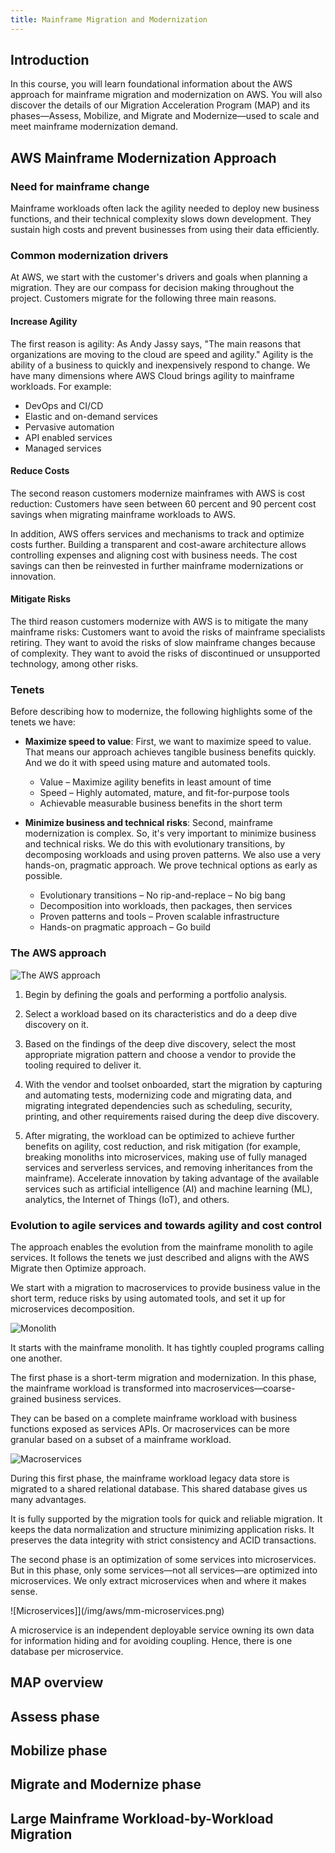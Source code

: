 ```yaml
---
title: Mainframe Migration and Modernization
---
```


## Introduction

In this course, you will learn foundational information about the AWS approach for mainframe migration and modernization on AWS. You will also discover the details of our Migration Acceleration Program (MAP) and its phases—Assess, Mobilize, and Migrate and Modernize—used to scale and meet mainframe modernization demand. 

## AWS Mainframe Modernization Approach

### Need for mainframe change

Mainframe workloads often lack the agility needed to deploy new business functions, and their technical complexity slows down development. They sustain high costs and prevent businesses from using their data efficiently.

### Common modernization drivers

At AWS, we start with the customer's drivers and goals when planning a migration. They are our compass for decision making throughout the project. Customers migrate for the following three main reasons.

#### Increase Agility

The first reason is agility: As Andy Jassy says, "The main reasons that organizations are moving to the cloud are speed and agility." Agility is the ability of a business to quickly and inexpensively respond to change. We have many dimensions where AWS Cloud brings agility to mainframe workloads. For example:

- DevOps and CI/CD 
- Elastic and on-demand services
- Pervasive automation
- API enabled services
- Managed services

#### Reduce Costs

The second reason customers modernize mainframes with AWS is cost reduction: Customers have seen between 60 percent and 90 percent cost savings when migrating mainframe workloads to AWS. 

In addition, AWS offers services and mechanisms to track and optimize costs further. Building a transparent and cost-aware architecture allows controlling expenses and aligning cost with business needs. The cost savings can then be reinvested in further mainframe modernizations or innovation. 

#### Mitigate Risks

The third reason customers modernize with AWS is to mitigate the many mainframe risks: Customers want to avoid the risks of mainframe specialists retiring. They want to avoid the risks of slow mainframe changes because of complexity. They want to avoid the risks of discontinued or unsupported technology, among other risks.

### Tenets

Before describing how to modernize, the following highlights some of the tenets we have:

- **Maximize speed to value**: First, we want to maximize speed to value. That means our approach achieves tangible business benefits quickly. And we do it with speed using mature and automated tools.  
  
  - Value – Maximize agility benefits in least amount of time
  - Speed – Highly automated, mature, and fit-for-purpose tools  
  - Achievable measurable business benefits in the short term 

- **Minimize business and technical risks**: Second, mainframe modernization is complex. So, it's very important to minimize business and technical risks. We do this with evolutionary transitions, by decomposing workloads and using proven patterns. We also use a very hands-on, pragmatic approach. We prove technical options as early as possible.
  - Evolutionary transitions – No rip-and-replace – No big bang
  - Decomposition into workloads, then packages, then services
  - Proven patterns and tools – Proven scalable infrastructure
  - Hands-on pragmatic approach – Go build

### The AWS approach

![The AWS approach](/img/aws/mm-aws-approach.png)

1. Begin by defining the goals and performing a portfolio analysis.

2. Select a workload based on its characteristics and do a deep dive discovery on it.

3. Based on the findings of the deep dive discovery, select the most appropriate migration pattern and choose a vendor to provide the tooling required to deliver it.

4. With the vendor and toolset onboarded, start the migration by capturing and automating tests, modernizing code and migrating data, and migrating integrated dependencies such as scheduling, security, printing, and other requirements raised during the deep dive discovery.

5. After migrating, the workload can be optimized to achieve further benefits on agility, cost reduction, and risk mitigation (for example, breaking monoliths into microservices, making use of fully managed services and serverless services, and removing inheritances from the mainframe). 
Accelerate innovation by taking advantage of the available services such as artificial intelligence (AI) and machine learning (ML), analytics, the Internet of Things (IoT), and others.

### Evolution to agile services and towards agility and cost control

The approach enables the evolution from the mainframe monolith to agile services. It follows the tenets we just described and aligns with the AWS Migrate then Optimize approach. 

We start with a migration to macroservices to provide business value in the short term, reduce risks by using automated tools, and set it up for microservices decomposition.

![Monolith](/img/aws/mm-monolith.png)

It starts with the mainframe monolith. It has tightly coupled programs calling one another.

The first phase is a short-term migration and modernization. In this phase, the mainframe workload is transformed into macroservices—coarse-grained business services.

They can be based on a complete mainframe workload with business functions exposed as services APIs. Or macroservices can be more granular based on a subset of a mainframe workload.

![Macroservices](/img/aws/mm-macroservices.png)

During this first phase, the mainframe workload legacy data store is migrated to a shared relational database. This shared database gives us many advantages.

It is fully supported by the migration tools for quick and reliable migration. It keeps the data normalization and structure minimizing application risks. It preserves the data integrity with strict consistency and ACID transactions.

The second phase is an optimization of some services into microservices. But in this phase, only some services—not all services—are optimized into microservices. We only extract microservices when and where it makes sense.

![Microservices]](/img/aws/mm-microservices.png)

A microservice is an independent deployable service owning its own data for information hiding and for avoiding coupling. Hence, there is one database per microservice.








## MAP overview



## Assess phase



## Mobilize phase



## Migrate and Modernize phase



## Large Mainframe Workload-by-Workload Migration